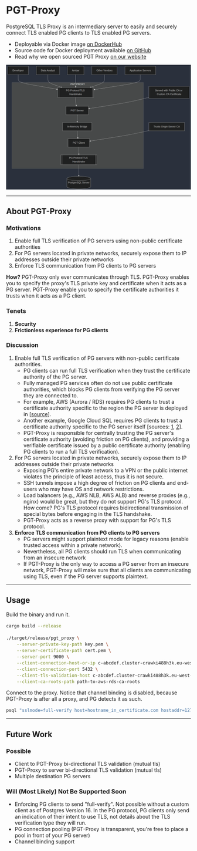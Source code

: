 # PGT-Proxy

PostgreSQL TLS Proxy is an intermediary server to easily and securely connect TLS enabled PG clients to 
TLS enabled PG servers. 

- Deployable via Docker image [on DockerHub](https://hub.docker.com/r/ambarltd/pgt-proxy)
- Source code for Docker deployment available [on GitHub](https://github.com/ambarltd/pgt-proxy-docker)
- Read why we open sourced PGT Proxy [on our website](https://ambar.cloud/blog/connect-to-postgresql-securely-with-pgt-proxy)

![Architecture Diagram](PGT-Proxy-Diagram.png)

---

## About PGT-Proxy

### Motivations

1. Enable full TLS verification of PG servers using non-public certificate authorities
2. For PG servers located in private networks, securely expose them to IP addresses outside their private networks
3. Enforce TLS communication from PG clients to PG servers

**How?** PGT-Proxy only ever communicates through TLS. PGT-Proxy enables you to specify the proxy's TLS private key and 
certificate when it acts as a PG server. PGT-Proxy enable you to specify the certificate authorities it trusts
when it acts as a PG client.

### Tenets

1. **Security**
2. **Frictionless experience for PG clients**

### Discussion

1. Enable full TLS verification of PG servers with non-public certificate authorities.
    - PG clients can run full TLS verification when they trust the certificate authority of the PG server.
    - Fully managed PG services often do not use public certificate authorities, which blocks PG clients from 
verifying the PG server they are connected to.
    - For example, AWS (Aurora / RDS) requires PG clients to trust a certificate authority specific to the region the
  PG server is deployed in [[source](https://docs.aws.amazon.com/AmazonRDS/latest/UserGuide/UsingWithRDS.SSL.html)].
    - Another example, Google Cloud SQL requires PG clients to trust a certificate authority specific to the PG
  server itself [sources: [1](https://cloud.google.com/sql/docs/mysql/configure-ssl-instance#server-certs),
  [2](https://github.com/brianc/node-postgres-docs/issues/79)].
    - PGT-Proxy is responsible for centrally trusting the PG server's certificate authority (avoiding friction on 
PG clients), and providing a verifiable certificate issued by a public certificate authority (enabling PG clients
to run a full TLS verification).
2. For PG servers located in private networks, securely expose them to IP addresses outside their private networks
    - Exposing PG's entire private network to a VPN or the public internet violates the principle of least access, thus
it is not secure.
    - SSH tunnels impose a high degree of friction on PG clients and end-users who may have OS and network
restrictions.
    - Load balancers (e.g., AWS NLB, AWS ALB) and reverse proxies (e.g., nginx) would be great, but they 
do not support PG's TLS protocol. How come? PG's TLS protocol requires bidirectional transmission of special 
bytes before engaging in the TLS handshake.
    - PGT-Proxy acts as a reverse proxy with support for PG's TLS protocol.
3. **Enforce TLS communication from PG clients to PG servers**
    - PG servers might support plaintext mode for legacy reasons (enable trusted access within a private network).
    - Nevertheless, all PG clients should run TLS when communicating from an insecure network
    - If PGT-Proxy is the only way to access a PG server from an insecure network, PGT-Proxy will make sure
that all clients are communicating using TLS, even if the PG server supports plaintext.

---

## Usage

Build the binary and run it.

```bash
cargo build --release

./target/release/pgt_proxy \
    --server-private-key-path key.pem \
    --server-certificate-path cert.pem \
    --server-port 9000 \
    --client-connection-host-or-ip c-abcdef.cluster-crawki488h3k.eu-west-1.rds.amazonaws.com \
    --client-connection-port 5432 \
    --client-tls-validation-host c-abcdef.cluster-crawki488h3k.eu-west-1.rds.amazonaws.com \
    --client-ca-roots-path path-to-aws-rds-ca-roots
```

Connect to the proxy. Notice that channel binding is disabled, because PGT-Proxy is after all a proxy, and PG
detects it as such.

```bash
psql "sslmode=full-verify host=hostname_in_certificate.com hostaddr=127.0.0.1 port=9000 user=admin password=XXX dbname=postgres channel_binding=disable"
```

---

## Future Work

### Possible

- Client to PGT-Proxy bi-directional TLS validation (mutual tls)
- PGT-Proxy to server bi-directional TLS validation (mutual tls)
- Multiple destination PG servers

### Will (Most Likely) Not Be Supported Soon

- Enforcing PG clients to send "full-verify". Not possible without a custom client as of Postgres Version 16. In the PG  protocol,
PG clients only send an indication of their intent to use TLS, not details about the TLS verification type they will run.
- PG connection pooling (PGT-Proxy is transparent, you're free to place a pool in front of your PG server)
- Channel binding support

